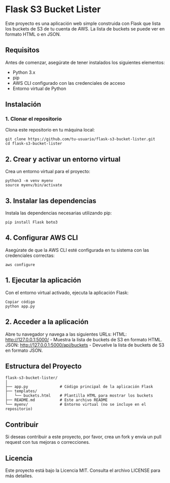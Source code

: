 # Flask S3 Bucket Lister

Este proyecto es una aplicación web simple construida con Flask que lista los buckets de S3 de tu cuenta de AWS. La lista de buckets se puede ver en formato HTML o en JSON.

## Requisitos

Antes de comenzar, asegúrate de tener instalados los siguientes elementos:

- Python 3.x
- pip
- AWS CLI configurado con las credenciales de acceso
- Entorno virtual de Python

## Instalación

### 1. Clonar el repositorio

Clona este repositorio en tu máquina local:

    git clone https://github.com/tu-usuario/flask-s3-bucket-lister.git
    cd flask-s3-bucket-lister

## 2. Crear y activar un entorno virtual
Crea un entorno virtual para el proyecto:

    python3 -m venv myenv
    source myenv/bin/activate

## 3. Instalar las dependencias
Instala las dependencias necesarias utilizando pip:

    pip install Flask boto3
    
## 4. Configurar AWS CLI
Asegúrate de que la AWS CLI esté configurada en tu sistema con las credenciales correctas:

    aws configure


## 1. Ejecutar la aplicación
Con el entorno virtual activado, ejecuta la aplicación Flask:

    Copiar código
    python app.py
    
## 2. Acceder a la aplicación
Abre tu navegador y navega a las siguientes URLs:
    HTML: http://127.0.0.1:5000/ - Muestra la lista de buckets de S3 en formato HTML.
    JSON: http://127.0.0.1:5000/api/buckets - Devuelve la lista de buckets de S3 en formato JSON.
    
## Estructura del Proyecto

    flask-s3-bucket-lister/
    │
    ├── app.py              # Código principal de la aplicación Flask
    ├── templates/
    │   └── buckets.html    # Plantilla HTML para mostrar los buckets
    ├── README.md           # Este archivo README
    └── myenv/              # Entorno virtual (no se incluye en el repositorio)
    
## Contribuir
Si deseas contribuir a este proyecto, por favor, crea un fork y envía un pull request con tus mejoras o correcciones.

## Licencia
Este proyecto está bajo la Licencia MIT. Consulta el archivo LICENSE para más detalles.

